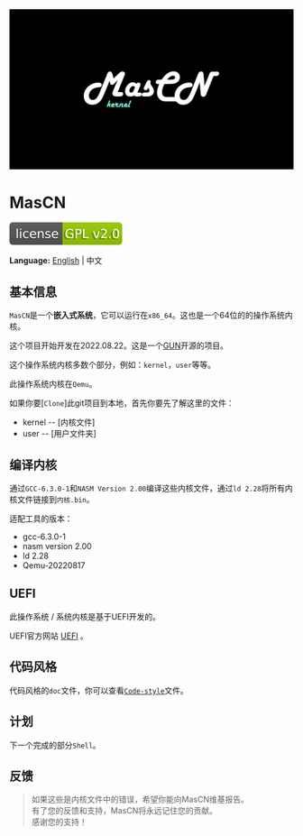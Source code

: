 <img src="https://github.com/Oringes9235/Oringes9235.github.io/blob/master/images/MasCNLogo.png">

# MasCN

<img src="https://github.com/Oringes9235/Oringes9235.github.io/blob/master/images/license.svg">

**Language:** [English](https://github.com/Oringes9235/MasCN/blob/master/README.md) | 中文 

## 基本信息

`MasCN`是一个**嵌入式系统**，它可以运行在`x86_64`。这也是一个64位的的操作系统内核。

这个项目开始开发在2022.08.22。这是一个[GUN](https://www.gun.org/)开源的项目。

这个操作系统内核多数个部分，例如：`kernel`，`user`等等。

此操作系统内核在`Qemu`。

如果你要[`Clone`]此git项目到本地，首先你要先了解这里的文件：
* kernel -- [内核文件]
* user -- [用户文件夹]

## 编译内核

通过`GCC-6.3.0-1`和`NASM Version 2.00`编译这些内核文件，通过`ld 2.28`将所有内核文件链接到`内核.bin`。

适配工具的版本：

* gcc-6.3.0-1
* nasm version 2.00
* ld 2.28
* Qemu-20220817

## UEFI

此操作系统 / 系统内核是基于UEFI开发的。

UEFI官方网站 [UEFI](https://uefi.org) 。

## 代码风格

代码风格的`doc`文件，你可以查看[`Code-style`](https://github.com/Oringes9235/MasCN/blob/master/docs/kernel/Code-style.md/)文件。

## 计划

下一个完成的部分`Shell`。

## 反馈

> 如果这些是内核文件中的错误，希望你能向MasCN维基报告。\
> 有了您的反馈和支持，MasCN将永远记住您的贡献。\
> 感谢您的支持！

